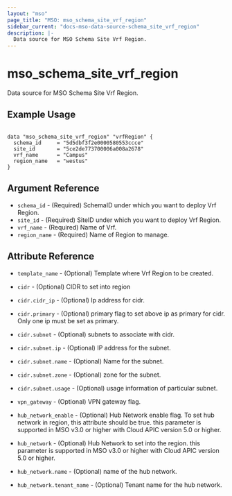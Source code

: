 ```yaml
---
layout: "mso"
page_title: "MSO: mso_schema_site_vrf_region"
sidebar_current: "docs-mso-data-source-schema_site_vrf_region"
description: |-
  Data source for MSO Schema Site Vrf Region.
---
```


# mso_schema_site_vrf_region #

Data source for MSO Schema Site Vrf Region.

## Example Usage ##

```hcl

data "mso_schema_site_vrf_region" "vrfRegion" {
  schema_id     = "5d5dbf3f2e0000580553ccce"
  site_id       = "5ce2de773700006a008a2678"
  vrf_name      = "Campus"
  region_name   = "westus"
}

```

## Argument Reference ##

* `schema_id` - (Required) SchemaID under which you want to deploy Vrf Region.
* `site_id` - (Required) SiteID under which you want to deploy Vrf Region.
* `vrf_name` - (Required) Name of Vrf.
* `region_name` - (Required) Name of Region to manage.

## Attribute Reference ##

* `template_name` - (Optional) Template where Vrf Region to be created.

* `cidr` - (Optional) CIDR to set into region
* `cidr.cidr_ip` - (Optional) Ip address for cidr.
* `cidr.primary` - (Optional) primary flag to set above ip as primary for cidr. Only one ip must be set as primary.

* `cidr.subnet` - (Optional) subnets to associate with cidr.
* `cidr.subnet.ip` - (Optional) IP address for the subnet.
* `cidr.subnet.name` - (Optional) Name for the subnet.
* `cidr.subnet.zone` - (Optional) zone for the subnet.
* `cidr.subnet.usage` - (Optional) usage information of particular subnet.

* `vpn_gateway` - (Optional) VPN gateway flag.
* `hub_network_enable` - (Optional) Hub Network enable flag. To set hub network in region, this attribute should be true. this parameter is supported in MSO v3.0 or higher with Cloud APIC version 5.0 or higher.

* `hub_network` - (Optional) Hub Network to set into the region. this parameter is supported in MSO v3.0 or higher with Cloud APIC version 5.0 or higher.
* `hub_network.name` - (Optional) name of the hub network.
* `hub_network.tenant_name` - (Optional) Tenant name for the hub network.

